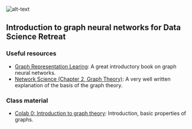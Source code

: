 ![alt-text](https://github.com/stanislav-chekmenev/ml_with_graphs/blob/main/assets/graph.jpg)

## Introduction to graph neural networks for Data Science Retreat
### Useful resources
- [Graph Representation Learing](https://www.cs.mcgill.ca/~wlh/grl_book/): A great introductory book on graph neural networks.
- [Network Science (Chapter 2, Graph Theory)](http://networksciencebook.com/chapter/2): A very well written explanation of the basis of the graph theory.


### Class material

- [Colab 0: Introduction to graph theory](https://colab.research.google.com/drive/1lD739G6Q1eyPO21t0oHzgKK2RYiAmoId?usp=sharing): Introduction, basic properties of graphs.  



